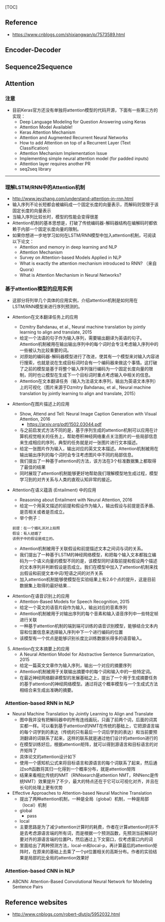 [TOC]

## Reference
- https://www.cnblogs.com/shixiangwan/p/7573589.html

## Encoder-Decoder

## Sequence2Sequence

## Attention
### 注意
+ 目前Keras官方还没有单独将attention模型的代码开源，下面有一些第三方的实现：
	+ Deep Language Modeling for Question Answering using Keras
	+ Attention Model Available!
	+ Keras Attention Mechanism
	+ Attention and Augmented Recurrent Neural Networks
	+ How to add Attention on top of a Recurrent Layer (Text Classification)
	+ Attention Mechanism Implementation Issue
	+ Implementing simple neural attention model (for padded inputs)
	+ Attention layer requires another PR
	+ seq2seq library
---
### 理解LSTM/RNN中的Attention机制
+ http://www.jeyzhang.com/understand-attention-in-rnn.html
+ 输入序列不论长短都会被编码成一个固定长度的向量表示，而解码则受限于该固定长度的向量表示
+ 当输入序列比较长时，模型的性能会变得很差
+ Attention机制的基本思想是，打破了传统编码器-解码器结构在编解码时都依赖于内部一个固定长度向量的限制。
+ 如果你想进一步地学习如何在LSTM/RNN模型中加入attention机制，可阅读以下论文：
	+ Attention and memory in deep learning and NLP
	+ Attention Mechanism
	+ Survey on Attention-based Models Applied in NLP
	+ What is exactly the attention mechanism introduced to RNN? （来自Quora）
	+ What is Attention Mechanism in Neural Networks?

### 基于attention模型的应用实例
+ 这部分将列举几个具体的应用实例，介绍attention机制是如何用在LSTM/RNN模型来进行序列预测的。
+ Attention在文本翻译任务上的应用
	+ Dzmitry Bahdanau, et al., Neural machine translation by jointly learning to align and translate, 2015
	+ 给定一个法语的句子作为输入序列，需要输出翻译为英语的句子。Attention机制被用在输出输出序列中的每个词时会专注考虑输入序列中的一些被认为比较重要的词。
	+ 对原始的编码器-解码器模型进行了改进，使其有一个模型来对输入内容进行搜索，也就是说在生成目标词时会有一个编码器来做这个事情。这打破了之前的模型是基于将整个输入序列强行编码为一个固定长度向量的限制，同时也让模型在生成下一个目标词时重点考虑输入中相关的信息。
	+ Attention在文本翻译任务（输入为法语文本序列，输出为英语文本序列）上的可视化（图片来源于Dzmitry Bahdanau, et al., Neural machine translation by jointly learning to align and translate, 2015）

+ Attention在图片描述上的应用
	+ Show, Attend and Tell: Neural Image Caption Generation with Visual Attention, 2016
		+ https://arxiv.org/pdf/1502.03044.pdf
	+ 与之前启发式方法不同的是，基于序列生成的attention机制可以应用在计算机视觉相关的任务上，帮助卷积神经网络重点关注图片的一些局部信息来生成相应的序列，典型的任务就是对一张图片进行文本描述。
	+ 给定一张图片作为输入，输出对应的英文文本描述。Attention机制被用在输出输出序列的每个词时会专注考虑图片中不同的局部信息。
	+ 我们提出了一种基于attention的方法，该方法在3个标准数据集上都取得了最佳的结果
	+ 同时展现了attention机制能够更好地帮助我们理解模型地生成过程，模型学习到的对齐关系与人类的直观认知非常的接近。

+ Attention在语义蕴涵 (Entailment) 中的应用
	+ Reasoning about Entailment with Neural Attention, 2016
	+ 给定一个用英文描述的前提和假设作为输入，输出假设与前提是否矛盾、是否相关或者是否成立。
	+ 举个例子：
	```
	前提：在一个婚礼派对上拍照
	假设：有人结婚了
	该例子中的假设是成立的。
	```
	- Attention机制被用于关联假设和前提描述文本之间词与词的关系。
	- 我们提出了一种基于LSTM的神经网络模型，和把每个输入文本都独立编码为一个语义向量的模型不同的是，该模型同时读取前提和假设两个描述的文本序列并判断假设是否成立。我们在模型中加入了attention机制来找出假设和前提文本中词/短语之间的对齐关系
    - 加入attention机制能够使模型在实验结果上有2.6个点的提升，这是目前数据集上取得的最好结果…

- Attention在语音识别上的应用
	- Attention-Based Models for Speech Recognition, 2015
    - 给定一个英文的语音片段作为输入，输出对应的音素序列
	- Attention机制被用于对输出序列的每个音素和输入语音序列中一些特定帧进行关联
	- 一种基于attention机制的端到端可训练的语音识别模型，能够结合文本内容和位置信息来选择输入序列中下一个进行编码的位置
	- 该模型有一个优点是能够识别长度比训练数据长得多的语音输入。

5. Attention在文本摘要上的应用
	- A Neural Attention Model for Abstractive Sentence Summarization, 2015
    - 给定一篇英文文章作为输入序列，输出一个对应的摘要序列
	- Attention机制被用于关联输出摘要中的每个词和输入中的一些特定词。
	- 在最近神经网络翻译模型的发展基础之上，提出了一个用于生成摘要任务的基于attention的神经网络模型。通过将这个概率模型与一个生成式方法相结合来生成出准确的摘要。

### Attention-based RNN in NLP
- Neural Machine Translation by Jointly Learning to Align and Translate
	- 图中我并没有把解码器中的所有连线画玩，只画了前两个词，后面的词其实都一样。可以看到基于attention的NMT在传统的基础上，它把源语言端的每个词学到的表达（传统的只有最后一个词后学到的表达）和当前要预测翻译的词联系了起来，这样的联系就是通过他们设计的attention进行的
	- 在模型训练好后，根据attention矩阵，就可以得到源语言和目标语言的对齐矩阵了
	- 具体论文的attention设计如下
	- 使用一个感知机公式来将目标语言和源语言的每个词联系了起来，然后通过soft函数将其归一化得到一个概率分布，就是attention矩阵
	- 结果来看相比传统的NMT（RNNsearch是attention NMT，RNNenc是传统NMT）效果提升了不少，最大的特点还在于它可以可视化对齐，并且在长句的处理上更有优势
- Effective Approaches to Attention-based Neural Machine Translation
	- 提出了两种attention机制，一种是全局（global）机制，一种是局部（local）机制
	- global
		- pass
    - local
    - 主要思路是为了减少attention计算时的耗费，作者在计算attention时并不是去考虑源语言端的所有词，而是根据一个预测函数，先预测当前解码时要对齐的源语言端的位置Pt，然后通过上下文窗口，仅考虑窗口内的词
    - 里面给出了两种预测方法，local-m和local-p，再计算最后的attention矩阵时，在原来的基础上去乘了一个pt位置相关的高斯分布。作者的实验结果是局部的比全局的attention效果好

### Attention-based CNN in NLP
- ABCNN: Attention-Based Convolutional Neural Network for Modeling Sentence Pairs

## Reference websites
- http://www.cnblogs.com/robert-dlut/p/5952032.html
